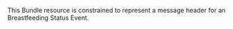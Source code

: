 This Bundle resource is constrained to represent a message header for an Breastfeeding Status Event.